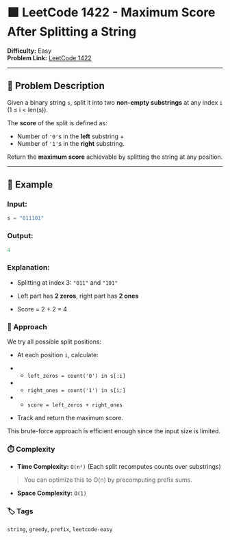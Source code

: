 # 🟩 LeetCode 1422 - Maximum Score After Splitting a String

**Difficulty:** Easy  
**Problem Link:** [LeetCode 1422](https://leetcode.com/problems/maximum-score-after-splitting-a-string)

---

## 📘 Problem Description

Given a binary string `s`, split it into two **non-empty substrings** at any index `i` (1 ≤ i < len(s)).

The **score** of the split is defined as:

- Number of `'0'`s in the **left** substring +
- Number of `'1'`s in the **right** substring.

Return the **maximum score** achievable by splitting the string at any position.

---

## 🧪 Example

### Input:
```python
s = "011101"
```

### Output:
```python
4
```

### Explanation:

- Splitting at index 3: `"011"` and `"101"`

- Left part has **2 zeros**, right part has **2 ones**

- Score = 2 + 2 = 4

### 🚀 Approach

We try all possible split positions:

- At each position `i`, calculate:

- - `left_zeros = count('0') in s[:i]`

- - `right_ones = count('1') in s[i:]`

- - `score = left_zeros + right_ones`

- Track and return the maximum score.

This brute-force approach is efficient enough since the input size is limited.

### ⏱️ Complexity

- **Time Complexity:** `O(n²)`
(Each split recomputes counts over substrings)

> You can optimize this to O(n) by precomputing prefix sums.

- **Space Complexity:** `O(1)`

### 🏷️ Tags
`string`, `greedy`, `prefix`, `leetcode-easy`